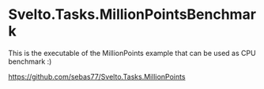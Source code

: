 # Svelto.Tasks.MillionPointsBenchmark

This is the executable of the MillionPoints example that can be used as CPU benchmark :)

https://github.com/sebas77/Svelto.Tasks.MillionPoints
